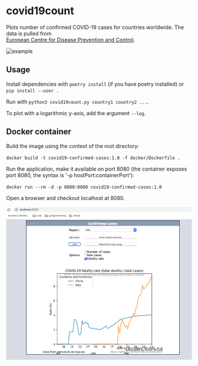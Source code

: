 # covid19count
Plots number of confirmed COVID-19 cases for countries worldwide. The data is pulled from 	
[European Centre for Disease Prevention and Control](https://www.ecdc.europa.eu/en/geographical-distribution-2019-ncov-cases).

![example](https://github.com/karvla/covid19count/raw/master/example.png)

## Usage

Install dependencies with `poetry install` (if you have poetry installed) or `pip install --user .`

Run with `python3 covid19count.py country1 country2 ...`. 

To plot with a logarithmic y-axis, add the argument `--log`.

## Docker container

Build the image using the context of the root directory:

`docker build -t covid19-confirmed-cases:1.0 -f docker/Dockerfile .`

Run the application, make it available on port 8080 (the container exposes port 8080, the syntax is '-p hostPort:containerPort'):

`docker run --rm -d -p 8080:8080 covid19-confirmed-cases:1.0`

Open a browser and checkout localhost at 8080.

![example](https://github.com/karvla/covid19count/raw/master/containerExample.png)
